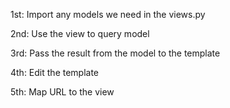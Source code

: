 
1st: Import any models we need in the views.py

2nd: Use the view to query model

3rd: Pass the result from the model to the template

4th: Edit the template

5th: Map URL to the view
